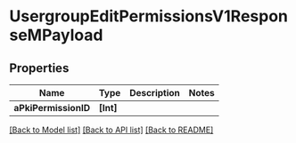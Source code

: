 # UsergroupEditPermissionsV1ResponseMPayload

## Properties
Name | Type | Description | Notes
------------ | ------------- | ------------- | -------------
**aPkiPermissionID** | **[Int]** |  | 

[[Back to Model list]](../README.md#documentation-for-models) [[Back to API list]](../README.md#documentation-for-api-endpoints) [[Back to README]](../README.md)


